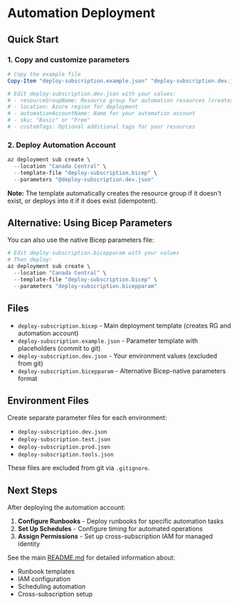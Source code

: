 # Automation Deployment

## Quick Start

### 1. Copy and customize parameters

```powershell
# Copy the example file
Copy-Item "deploy-subscription.example.json" "deploy-subscription.dev.json"

# Edit deploy-subscription.dev.json with your values:
# - resourceGroupName: Resource group for automation resources (creates if not exists)
# - location: Azure region for deployment
# - automationAccountName: Name for your automation account
# - sku: "Basic" or "Free"
# - customTags: Optional additional tags for your resources
```

### 2. Deploy Automation Account

```powershell
az deployment sub create \
  --location "Canada Central" \
  --template-file "deploy-subscription.bicep" \
  --parameters "@deploy-subscription.dev.json"
```

**Note:** The template automatically creates the resource group if it doesn't exist, or deploys into it if it does exist (idempotent).

## Alternative: Using Bicep Parameters

You can also use the native Bicep parameters file:

```powershell
# Edit deploy-subscription.bicepparam with your values
# Then deploy:
az deployment sub create \
  --location "Canada Central" \
  --template-file "deploy-subscription.bicep" \
  --parameters "deploy-subscription.bicepparam"
```

## Files

- `deploy-subscription.bicep` - Main deployment template (creates RG and automation account)
- `deploy-subscription.example.json` - Parameter template with placeholders (commit to git)
- `deploy-subscription.dev.json` - Your environment values (excluded from git)
- `deploy-subscription.bicepparam` - Alternative Bicep-native parameters format

## Environment Files

Create separate parameter files for each environment:

- `deploy-subscription.dev.json`
- `deploy-subscription.test.json`
- `deploy-subscription.prod.json`
- `deploy-subscription.tools.json`

These files are excluded from git via `.gitignore`.

## Next Steps

After deploying the automation account:

1. **Configure Runbooks** - Deploy runbooks for specific automation tasks
2. **Set Up Schedules** - Configure timing for automated operations
3. **Assign Permissions** - Set up cross-subscription IAM for managed identity

See the main [README.md](README.md) for detailed information about:

- Runbook templates
- IAM configuration
- Scheduling automation
- Cross-subscription setup
